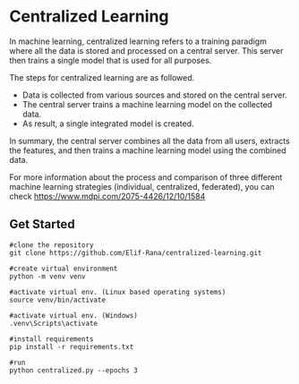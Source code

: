 # Centralized Learning
In machine learning, centralized learning refers to a training paradigm where all the data is stored and processed on a central server. This server then trains a single model that is used for all purposes.

The steps for centralized learning are as followed.
  - Data is collected from various sources and stored on the central server.
  - The central server trains a machine learning model on the collected data.
  - As result, a single integrated model is created.

In summary, the central server combines all the data from all users, extracts the features, and then trains a machine learning model using the combined data.

For more information about the process and comparison of three different machine learning strategies (individual, centralized, federated), you can check 
https://www.mdpi.com/2075-4426/12/10/1584

## Get Started
```
#clone the repository
git clone https://github.com/Elif-Rana/centralized-learning.git

#create virtual environment
python -m venv venv

#activate virtual env. (Linux based operating systems)
source venv/bin/activate

#activate virtual env. (Windows)
.venv\Scripts\activate

#install requirements
pip install -r requirements.txt

#run
python centralized.py --epochs 3
```
